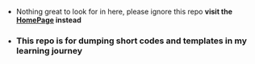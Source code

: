 <!-- https://pythonprogramming.net/change-show-new-frame-tkinter/ -->

- Nothing great to look for in here, please ignore this repo **visit the [HomePage](https://github.com/SoumyaK4) instead**
- ### This repo is for dumping short codes and templates in my learning journey
